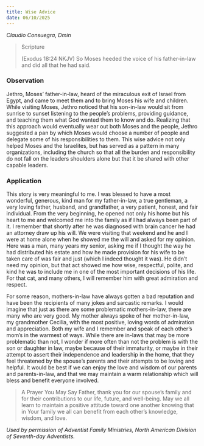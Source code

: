 ```yaml
---
title: Wise Advice
date: 06/10/2025
---
```


_Claudio Consuegra, Dmin_

> <p>Scripture</p>
> (Exodus 18:24 NKJV) So Moses heeded the voice of his father-in-law and did all that he had said.

### Observation

Jethro, Moses’ father-in-law, heard of the miraculous exit of Israel from Egypt, and came to meet them and to bring Moses his wife and children. While visiting Moses, Jethro noticed that his son-in-law would sit from sunrise to sunset listening to the people’s problems, providing guidance, and teaching them what God wanted them to know and do. Realizing that this approach would eventually wear out both Moses and the people, Jethro suggested a pan by which Moses would choose a number of people and delegate some of his responsibilities to them. This wise advice not only helped Moses and the Israelites, but has served as a pattern in many organizations, including the church so that all the burden and responsibility do not fall on the leaders shoulders alone but that it be shared with other capable leaders.

### Application

This story is very meaningful to me. I was blessed to have a most wonderful, generous, kind man for my father-in-law, a true gentleman, a very loving father, husband, and grandfather, a very patient, honest, and fair individual. From the very beginning, he opened not only his home but his heart to me and welcomed me into the family as if I had always been part of it. I remember that shortly after he was diagnosed with brain cancer he had an attorney draw up his will. We were visiting that weekend and he and I were at home alone when he showed me the will and asked for my opinion. Here was a man, many years my senior, asking me if I thought the way he had distributed his estate and how he made provision for his wife to be taken care of was fair and just (which I indeed thought it was). He didn’t need my opinion, but that act showed me how wise, respectful, polite, and kind he was to include me in one of the most important decisions of his life. For that cat, and many others, I will remember him with great admiration and respect.

For some reason, mothers-in-law have always gotten a bad reputation and have been the recipients of many jokes and sarcastic remarks. I would imagine that just as there are some problematic mothers-in-law, there are many who are very good. My mother always spoke of her mother-in-law, my grandmother Cecilia, with the most positive, loving words of admiration and appreciation. Both my wife and I remember and speak of each other’s mom’s in the warmest of ways. While there are in-laws that may be more problematic than not, I wonder if more often than not the problem is with the son or daughter in law, maybe because of their immaturity, or maybe in their attempt to assert their independence and leadership in the home, that they feel threatened by the spouse’s parents and their attempts to be loving and helpful. It would be best if we can enjoy the love and wisdom of our parents and parents-in-law, and that we may maintain a warm relationship which will bless and benefit everyone involved.

> <callout>A Prayer You May Say</callout>
> Father, thank you for our spouse’s family and for their contributions to our life, future, and well-being. May we all learn to maintain a positive attitude toward one another knowing that in Your family we all can benefit from each other’s knowledge, wisdom, and love.

_Used by permission of Adventist Family Ministries, North American Division of Seventh-day Adventists._